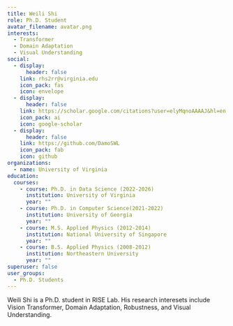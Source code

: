 ```yaml
---
title: Weili Shi
role: Ph.D. Student
avatar_filename: avatar.png
interests:
  - Transformer
  - Domain Adaptation
  - Visual Understanding
social:
  - display:
      header: false
    link: rhs2rr@virginia.edu
    icon_pack: fas
    icon: envelope
  - display:
      header: false
    link: https://scholar.google.com/citations?user=elyMqnoAAAAJ&hl=en
    icon_pack: ai
    icon: google-scholar
  - display:
      header: false
    link: https://github.com/DamoSWL
    icon_pack: fab
    icon: github
organizations:
  - name: University of Virginia
education:
  courses:
    - course: Ph.D. in Data Science (2022-2026)
      institution: University of Virginia
      year: ""
    - course: Ph.D. in Computer Science(2021-2022)
      institution: University of Georgia
      year: ""
    - course: M.S. Applied Physics (2012-2014)
      institution: National University of Singapore
      year: ""
    - course: B.S. Applied Physics (2008-2012)
      institution: Northeastern University
      year: ""
superuser: false
user_groups:
  - Ph.D. Students
---
```

Weili Shi is a Ph.D. student in RISE Lab. His research interesets include Vision Transformer, Domain Adaptation, Robustness, and Visual Understanding.